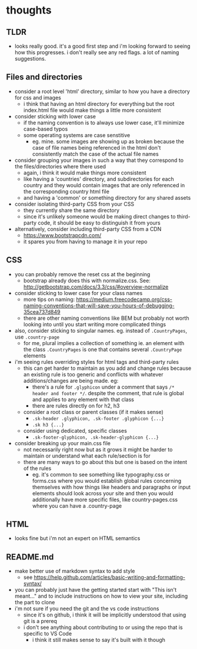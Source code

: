 # thoughts
## TLDR
* looks really good. it's a good first step and i'm looking forward to seeing how this progresses. i don't really see any red flags. a lot of naming suggestions.
## Files and directories
* consider a root level 'html' directory, similar to how you have a directory for css and images
  * i think that having an html directory for everything but the root index.html file would make things a little more consistent
* consider sticking with lower case
  * if the naming convention is to always use lower case, it'll minimize case-based typos
  * some operating systems are case senstitive
    * eg. mine. some images are showing up as broken because the case of file names being referenced in the html don't consistently match the case of the actual file names
* consider grouping your images in such a way that they correspond to the files/directories where there used
  * again, i think it would make things more consistent
  * like having a 'countries' directory, and subdirectories for each country and they would contain images that are only referenced in the corresponding country html file
  * and having a 'common' or something directory for any shared assets
* consider isolating third-party CSS from your CSS
  * they currently share the same directory
  * since it's unlikely someone would be making direct changes to third-party code, it should be easy to distinguish it from yours
* alternatively, consider including third-party CSS from a CDN
  * https://www.bootstrapcdn.com/
  * it spares you from having to manage it in your repo
## CSS
* you can probably remove the reset css at the beginning
  * bootstrap already does this with normalize.css. See: http://getbootstrap.com/docs/3.3/css/#overview-normalize
* consider sticking to lower case for your class names
  * more tips on naming: https://medium.freecodecamp.org/css-naming-conventions-that-will-save-you-hours-of-debugging-35cea737d849
  * there are other naming conventions like BEM but probably not worth looking into until you start writing more complicated things
* also, consider sticking to singular names. eg. instead of `.CountryPages`, use `.country-page`
  * for me, plural implies a collection of something ie. an element with the class `.CountryPages` is one that contains several `.CountryPage` elements
* i'm seeing rules overriding styles for html tags and third-party rules
  * this can get harder to maintain as you add and change rules because an existing rule is too generic and conflicts with whatever additions/changes are being made. eg:
    * there's a rule for `.glyphicon` under a comment that says `/* header and footer */`. despite the comment, that rule is global and applies to any element with that class
    * there are rules directly on for h2, h3
  * consider a root class or parent classes (if it makes sense)
    * `.sk-header .glyphicon, .sk-footer .glyphicon {...}`
    * `.sk h3 {...}`
  * consider using dedicated, specific classes
    * `.sk-footer-glyphicon, .sk-header-glyphicon {...}`
* consider breaking up your main.css file
  * not necessarily right now but as it grows it might be harder to maintain or understand what each rule/section is for
  * there are many ways to go about this but one is based on the intent of the rules
    * eg. it's common to see something like typography.css or forms.css where you would establish global rules concerning themselves with how things like headers and paragraphs or input elements should look across your site and then you would additionally have more specific files, like country-pages.css where you can have a .country-page
## HTML
* looks fine but i'm not an expert on HTML semantics
## README.md
* make better use of markdown syntax to add style
  * see https://help.github.com/articles/basic-writing-and-formatting-syntax/
* you can probably just have the getting started start with "This isn't meant..." and to include instructions on how to view your site, including the part to clone
* i'm not sure if you need the git and the vs code instructions
  * since it's on github, i think it will be implicitly understood that using git is a prereq
  * i don't see anything about contributing to or using the repo that is specific to VS Code
    * i think it still makes sense to say it's built with it though
